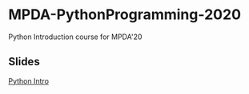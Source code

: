 # MPDA-PythonProgramming-2020

Python Introduction course for MPDA'20

## Slides

[Python Intro](slides/pythonIntro.html)
